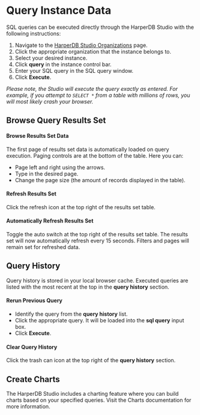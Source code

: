 # Query Instance Data

SQL queries can be executed directly through the HarperDB Studio with the following instructions:

1) Navigate to the [HarperDB Studio Organizations](https://studio.harperdb.io/organizations) page. 
2) Click the appropriate organization that the instance belongs to. 
3) Select your desired instance. 
4) Click **query** in the instance control bar. 
5) Enter your SQL query in the SQL query window. 
6) Click **Execute**.

*Please note, the Studio will execute the query exactly as entered. For example, if you attempt to `SELECT *` from a table with millions of rows, you will most likely crash your browser.*

## Browse Query Results Set

#### Browse Results Set Data

The first page of results set data is automatically loaded on query execution. Paging controls are at the bottom of the table. Here you can:

* Page left and right using the arrows.
* Type in the desired page. 
* Change the page size (the amount of records displayed in the table).

#### Refresh Results Set

Click the refresh icon at the top right of the results set table.

#### Automatically Refresh Results Set

Toggle the auto switch at the top right of the results set table. The results set will now automatically refresh every 15 seconds. Filters and pages will remain set for refreshed data.

## Query History

Query history is stored in your local browser cache. Executed queries are listed with the most recent at the top in the **query history** section.


#### Rerun Previous Query

* Identify the query from the **query history** list. 
* Click the appropriate query. It will be loaded into the **sql query** input box. 
* Click **Execute**.

#### Clear Query History

Click the trash can icon at the top right of the **query history** section.

## Create Charts

The HarperDB Studio includes a charting feature where you can build charts based on your specified queries. Visit the Charts documentation for more information.